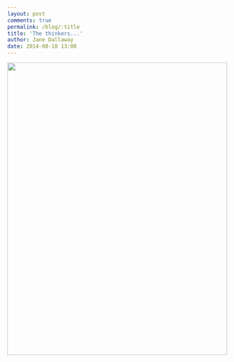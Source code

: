 ```yaml
---
layout: post
comments: true
permalink: /blog/:title
title: 'The thinkers...'
author: Jane Dallaway
date: 2014-08-10 13:08
---
```


<div><a href="http://static.skitters.dallaway.com/tp_IMG_20140810_130603.JPG"><img src="http://static.skitters.dallaway.com/tp_thumb_IMG_20140810_130603.JPG" width="500" height="667"/></a></div>


  
      
